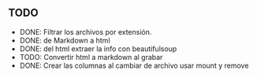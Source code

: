 ## TODO

- DONE: Filtrar los archivos por extensión.
- DONE: de Markdown a html
- DONE: del html extraer la info con beautifulsoup
- TODO: Convertir html a markdown al grabar
- DONE: Crear las columnas al cambiar de archivo
  usar mount y remove
